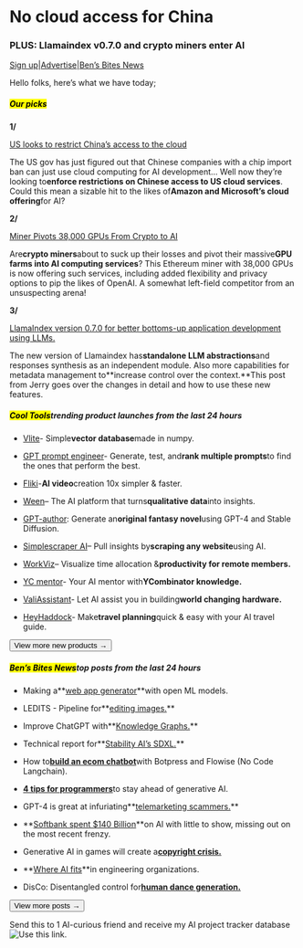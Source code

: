 # No cloud access for China

### PLUS: Llamaindex v0.7.0 and crypto miners enter AI

[Sign up](https://www.bensbites.co/subscribe?utm_source=bensbites\&utm_medium=referral\&utm_campaign=no-cloud-access-for-china)|[Advertise](https://sponsor.bensbites.co/?utm_source=bensbites\&utm_medium=referral\&utm_campaign=no-cloud-access-for-china)|[Ben’s Bites News](https://news.bensbites.co/?utm_source=bensbites\&utm_medium=referral\&utm_campaign=no-cloud-access-for-china)

Hello folks, here’s what we have today;

##### <mark>**Our picks**</mark>

**1/**

[US looks to restrict China’s access to the cloud](https://www.wsj.com/articles/u-s-looks-to-restrict-chinas-access-to-cloud-computing-to-protect-advanced-technology-f771613?mod=djemalertNEWS\&utm_source=bensbites\&utm_medium=referral\&utm_campaign=no-cloud-access-for-china)

The US gov has just figured out that Chinese companies with a chip import ban can just use cloud computing for AI development… Well now they’re looking to**enforce restrictions on Chinese access to US cloud services**. Could this mean a sizable hit to the likes of**Amazon and Microsoft’s cloud offering**for AI?

**2/**

[Miner Pivots 38,000 GPUs From Crypto to AI](https://www.tomshardware.com/news/hive-blockchain-pivoting-to-ai?utm_source=bensbites\&utm_medium=referral\&utm_campaign=no-cloud-access-for-china)

Are**crypto miners**about to suck up their losses and pivot their massive**GPU farms into AI computing services**? This Ethereum miner with 38,000 GPUs is now offering such services, including added flexibility and privacy options to pip the likes of OpenAI. A somewhat left-field competitor from an unsuspecting arena!

**3/**

[LlamaIndex version 0.7.0 for better bottoms-up application development using LLMs.](https://medium.com/@jerryjliu98/llamaindex-0-7-0-better-enabling-bottoms-up-llm-application-development-959db8f75024?utm_source=bensbites\&utm_medium=referral\&utm_campaign=no-cloud-access-for-china)

The new version of Llamaindex has**standalone LLM abstractions**and responses synthesis as an independent module. Also more capabilities for metadata management to\*\*increase control over the context.\*\*This post from Jerry goes over the changes in detail and how to use these new features.

##### <mark>Cool Tools</mark>trending product launches from the last 24 hours

- [Vlite](https://github.com/sdan/vlite?utm_source=bensbites\&utm_medium=referral\&utm_campaign=no-cloud-access-for-china)- Simple**vector database**made in numpy.

- [GPT prompt engineer](https://github.com/mshumer/gpt-prompt-engineer?utm_source=bensbites\&utm_medium=referral\&utm_campaign=no-cloud-access-for-china)- Generate, test, and**rank multiple prompts**to find the ones that perform the best.

- [Fliki](https://fliki.ai/?utm_source=bensbites\&utm_medium=referral\&utm_campaign=no-cloud-access-for-china)-**AI video**creation 10x simpler & faster.

- [Ween](https://www.ween.ai/?utm_source=bensbites\&utm_medium=referral\&utm_campaign=no-cloud-access-for-china)– The AI platform that turns**qualitative data**into insights.

- [GPT-author](https://github.com/mshumer/gpt-author?utm_source=bensbites\&utm_medium=referral\&utm_campaign=no-cloud-access-for-china): Generate an**original fantasy novel**using GPT-4 and Stable Diffusion.

- [Simplescraper AI](https://simplescraper.io/ai?utm_source=bensbites\&utm_medium=referral\&utm_campaign=no-cloud-access-for-china)– Pull insights by**scraping any website**using AI.

- [WorkViz](https://www.workviz.io/?utm_source=bensbites\&utm_medium=referral\&utm_campaign=no-cloud-access-for-china)– Visualize time allocation &**productivity for remote members.**

- [YC mentor](https://ycmentor.com/?utm_source=bensbites\&utm_medium=referral\&utm_campaign=no-cloud-access-for-china)- Your AI mentor with**YCombinator knowledge.**

- [ValiAssistant](https://www.valispace.com/ai/?utm_source=bensbites\&utm_medium=referral\&utm_campaign=no-cloud-access-for-china)- Let AI assist you in building**world changing hardware.**

- [HeyHaddock](https://www.heyhaddock.com/?utm_source=bensbites\&utm_medium=referral\&utm_campaign=no-cloud-access-for-china)- Make**travel planning**quick & easy with your AI travel guide.

[<button>View more new products →</button>](https://news.bensbites.co/tags/show?utm_source=bensbites\&utm_medium=referral\&utm_campaign=no-cloud-access-for-china)

##### <mark>**Ben’s Bites News**</mark>top posts from the last 24 hours

- Making a\*\*[web app generator](https://huggingface.co/blog/text-to-webapp?utm_source=bensbites\&utm_medium=referral\&utm_campaign=no-cloud-access-for-china)\*\*with open ML models.

- LEDITS - Pipeline for\*\*[editing images.](https://huggingface.co/spaces/editing-images/ledits?utm_source=bensbites\&utm_medium=referral\&utm_campaign=no-cloud-access-for-china)\*\*

- Improve ChatGPT with\*\*[Knowledge Graphs.](https://mlabonne.github.io/blog/posts/Article_Improve_ChatGPT_with_Knowledge_Graphs.html?utm_source=bensbites\&utm_medium=referral\&utm_campaign=no-cloud-access-for-china)\*\*

- Technical report for\*\*[Stability AI’s SDXL.](https://github.com/Stability-AI/generative-models/blob/main/assets/sdxl_report.pdf?utm_source=bensbites\&utm_medium=referral\&utm_campaign=no-cloud-access-for-china)\*\*

- How to[**build an ecom chatbot**](https://www.youtube.com/watch?v=GLHcsU2OTmQ\&utm_source=bensbites\&utm_medium=referral\&utm_campaign=no-cloud-access-for-china)with Botpress and Flowise (No Code Langchain).

- [**4 tips for programmers**](https://spectrum.ieee.org/ai-programming?utm_source=bensbites\&utm_medium=referral\&utm_campaign=no-cloud-access-for-china)to stay ahead of generative AI.

- GPT-4 is great at infuriating\*\*[telemarketing scammers.](https://www.theregister.com/2023/07/03/jolly_roger_telephone_company/?utm_source=bensbites\&utm_medium=referral\&utm_campaign=no-cloud-access-for-china)\*\*

- \*\*[Softbank spent $140 Billion](https://www.wsj.com/articles/he-spent-140-billion-on-ai-with-little-to-show-now-he-is-trying-again-dbcca17?mod=djemalertNEWS\&utm_source=bensbites\&utm_medium=referral\&utm_campaign=no-cloud-access-for-china)\*\*on AI with little to show, missing out on the most recent frenzy.

- Generative AI in games will create a[**copyright crisis.**](https://www.wired.com/story/video-games-ai-copyright/?utm_source=bensbites\&utm_medium=referral\&utm_campaign=no-cloud-access-for-china)

- \*\*[Where AI fits](https://matt-rickard.com/where-ai-fits-in-engineering-organizations?utm_source=bensbites\&utm_medium=referral\&utm_campaign=no-cloud-access-for-china)\*\*in engineering organizations.

- DisCo: Disentangled control for[**human dance generation.**](https://disco-dance.github.io/?utm_source=bensbites\&utm_medium=referral\&utm_campaign=no-cloud-access-for-china)

[<button>View more posts →</button>](https://news.bensbites.co/tags/news/trending?utm_source=bensbites\&utm_medium=referral\&utm_campaign=no-cloud-access-for-china)

Send this to 1 AI-curious friend and receive my AI project tracker database![Use this link.](https://flight.beehiiv.net/v2/clicks/eyJhbGciOiJIUzI1NiIsInR5cCI6IkpXVCJ9.eyJ1cmwiOiJodHRwczovL2JlbnNiaXRlcy5iZWVoaWl2LmNvbS9zdWJzY3JpYmU_cmVmPVBMQUNFSE9MREVSIiwicG9zdF9pZCI6IjAxNzNmNWY3LTI1ODUtNGU2Mi04OGJmLTgxNDNjYmU2MzY0YyIsInB1YmxpY2F0aW9uX2lkIjoiNDQ3ZjZlNjAtZTM2YS00NjQyLWI2ZjgtNDZiZWIxOTA0NWVjIiwidmlzaXRfdG9rZW4iOiI0YzIwNmViZi0yYmVlLTRlZTMtODViZC1mMGM4NDNmNjQwNTUiLCJpYXQiOjE2OTIzMDM1NDguNzY5LCJpc3MiOiJvcmNoaWQifQ.B9q1w3VJVqBrjbnLFZzv0oRyZM7hlL2apeih8tvfOJY)
